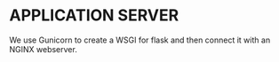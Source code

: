<h1>APPLICATION SERVER</h1>
We use Gunicorn to create a WSGI for flask and then connect it with an NGINX webserver.
